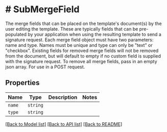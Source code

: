 # # SubMergeField

The merge fields that can be placed on the template&#39;s document(s) by the
user editing the template. These are typically fields that can be
pre-populated by your application when using the resulting template to
send a signature request. Each merge field object must have two
parameters: name and type. Names must be unique and type can only be
&quot;text&quot; or &quot;checkbox&quot;. Existing fields for removed merge fields will not
be removed from the document, but will default to empty if no custom
field is supplied with the signature request. To remove all merge fields,
pass in an empty json array. For use in a POST request.

## Properties

Name | Type | Description | Notes
------------ | ------------- | ------------- | -------------
| `name` | ```string``` |    |  |
| `type` | ```string``` |    |  |

[[Back to Model list]](../../README.md#models) [[Back to API list]](../../README.md#endpoints) [[Back to README]](../../README.md)
